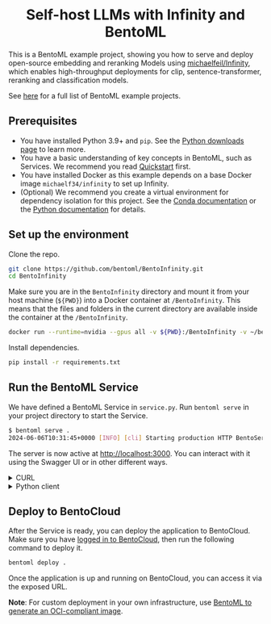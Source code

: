 <div align="center">
    <h1 align="center">Self-host LLMs with Infinity and BentoML</h1>
</div>

This is a BentoML example project, showing you how to serve and deploy open-source embedding and reranking Models using [michaelfeil/Infinity](https://github.com/michaelfeil/infinity), which enables high-throughput deployments for clip, sentence-transformer, reranking and classification models.

See [here](https://github.com/bentoml/BentoML/tree/main/examples) for a full list of BentoML example projects.

## Prerequisites

- You have installed Python 3.9+ and `pip`. See the [Python downloads page](https://www.python.org/downloads/) to learn more.
- You have a basic understanding of key concepts in BentoML, such as Services. We recommend you read [Quickstart](https://docs.bentoml.com/en/1.2/get-started/quickstart.html) first.
- You have installed Docker as this example depends on a base Docker image `michaelf34/infinity` to set up Infinity.
- (Optional) We recommend you create a virtual environment for dependency isolation for this project. See the [Conda documentation](https://conda.io/projects/conda/en/latest/user-guide/tasks/manage-environments.html) or the [Python documentation](https://docs.python.org/3/library/venv.html) for details.

## Set up the environment

Clone the repo.

```bash
git clone https://github.com/bentoml/BentoInfinity.git
cd BentoInfinity
```

Make sure you are in the `BentoInfinity` directory and mount it from your host machine (`${PWD}`) into a Docker container at `/BentoInfinity`. This means that the files and folders in the current directory are available inside the container at the `/BentoInfinity`.

```bash
docker run --runtime=nvidia --gpus all -v ${PWD}:/BentoInfinity -v ~/bentoml:/root/bentoml -p 3000:3000 --entrypoint /bin/bash -it --workdir /BentoInfinity michaelf34/infinity v2
```

Install dependencies.

```bash
pip install -r requirements.txt
```

## Run the BentoML Service

We have defined a BentoML Service in `service.py`. Run `bentoml serve` in your project directory to start the Service.

```bash
$ bentoml serve .
2024-06-06T10:31:45+0000 [INFO] [cli] Starting production HTTP BentoServer from "service:INFINITY" listening on http://localhost:3000 (Press CTRL+C to quit)
```

The server is now active at [http://localhost:3000](http://localhost:3000/). You can interact with it using the Swagger UI or in other different ways.

<details>

<summary>CURL</summary>

```bash
curl -X 'POST' \
  'http://localhost:3000/embeddings' \
  -H 'Content-Type: application/json' \
  -d '{
  "input": ["Explain superconductors like I am five years old"],
  "model": "BAAI/bge-small-en-v1.5"
}'
```

</details>

<details>

<summary>Python client</summary>

```python
import bentoml

with bentoml.SyncHTTPClient("http://localhost:3000") as client:
    response = client.embeddings( 
        input=["Explain superconductors like I am five years old"],
        model= "BAAI/bge-small-en-v1.5"
    )
    print(f"Embeddings dim:"
          f" {len(response['embeddings']), len(response['embeddings'][0])}"
          f"usage: {response['usage']}")
```

</details>

## Deploy to BentoCloud

After the Service is ready, you can deploy the application to BentoCloud. Make sure you have [logged in to BentoCloud](https://docs.bentoml.com/en/latest/bentocloud/how-tos/manage-access-token.html), then run the following command to deploy it.

```bash
bentoml deploy .
```

Once the application is up and running on BentoCloud, you can access it via the exposed URL.

**Note**: For custom deployment in your own infrastructure, use [BentoML to generate an OCI-compliant image](https://docs.bentoml.com/en/latest/guides/containerization.html).
